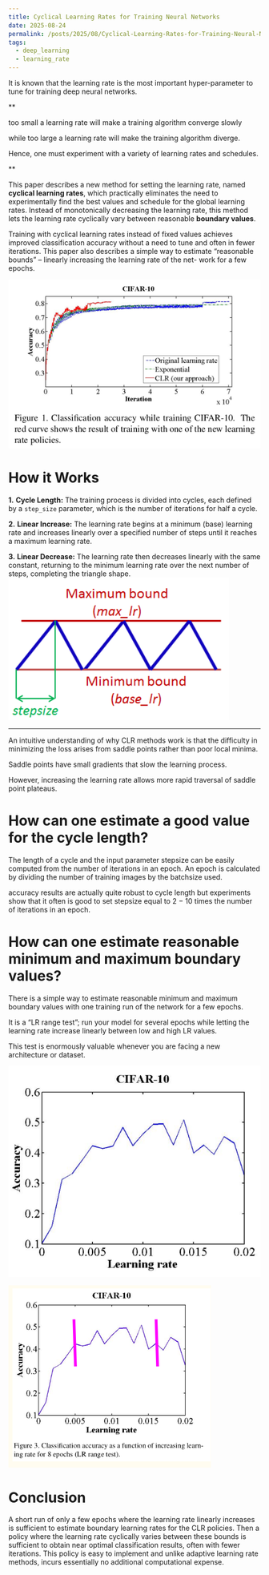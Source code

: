 ```yaml
---
title: Cyclical Learning Rates for Training Neural Networks
date: 2025-08-24
permalink: /posts/2025/08/Cyclical-Learning-Rates-for-Training-Neural-Networks/
tags:
  - deep_learning
  - learning_rate
---
```

It is known that the learning rate is the most important hyper-parameter to tune for training deep neural networks.

**

too small a learning rate will make a training algorithm converge slowly 

while too large a learning rate will make the training algorithm diverge.

Hence, one must experiment with a variety of learning rates and schedules.

**

This paper describes a new method for setting the learning rate, named **cyclical learning rates**, which practically eliminates the need to experimentally find the best values and schedule for the global learning rates. Instead of monotonically decreasing the learning rate, this method lets the learning rate cyclically vary between reasonable **boundary values**. 

Training with cyclical learning rates instead
of fixed values achieves improved classification accuracy
without a need to tune and often in fewer iterations. This
paper also describes a simple way to estimate “reasonable
bounds” – linearly increasing the learning rate of the net-
work for a few epochs.

![clr](/images/clr1.png)
# How it Works

**1.** **Cycle Length:**
	The training process is divided into cycles, each defined by a `step_size` parameter, which is the number of iterations for half a cycle. 

**2.** **Linear Increase:**
    The learning rate begins at a minimum (base) learning rate and increases linearly over a specified number of steps until it reaches a maximum learning rate. 
    
**3.** **Linear Decrease:**
    The learning rate then decreases linearly with the same constant, returning to the minimum learning rate over the next number of steps, completing the triangle shape. 
![clr](/images/clr2.png)
- - - 
An intuitive understanding of why CLR methods work is that the difficulty in minimizing the loss arises from saddle points rather than poor local minima.

Saddle points have small gradients that slow the learning process. 

However, increasing the learning rate allows more rapid traversal of saddle point plateaus.

# **How can one estimate a good value for the cycle length?**

The length of a cycle and the input parameter stepsize can be easily computed from the number of iterations in an epoch. An epoch is calculated by dividing the number of training images by the batchsize used.

accuracy results are actually quite robust to cycle length but experiments show that it often is good to set stepsize equal to 2 − 10 times the number of iterations in an epoch.

# **How can one estimate reasonable minimum and maximum boundary values?**

There is a simple way to estimate reasonable minimum and maximum boundary values with one training run of the network for a few epochs. 

It is a “LR range test”; run your model for several epochs while letting the learning rate increase linearly between low and high LR values. 

This test is enormously valuable whenever you are facing a new architecture or dataset.

![clr](/images/clr3.png)

![clr](/images/clr4.png)


# Conclusion

A short run of only a few epochs where the learning rate linearly increases is sufficient to estimate boundary learning rates for the CLR policies. Then a policy where the learning rate cyclically varies between these bounds is sufficient to obtain near optimal classification results, often with fewer iterations. This policy is easy to implement and unlike adaptive learning rate methods, incurs essentially no additional computational expense.





